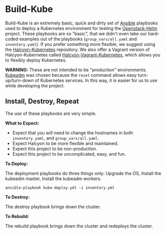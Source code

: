 # Build-Kube

Build-Kube is an extremely basic, quick and dirty set of [Ansible](http://docs.ansible.com/) playbooks used to deploy a Kubernetes environment for testing the [Openstack-Helm](https://github.com/att-comdev/openstack-helm) project. These playbooks are so "basic", that we didn't even take our hard-coded examples out of the playbooks (`group_vars/all.yaml` and `inventory.yaml`). If you prefer something more flexible, we suggest using the [Halcyon-Kubernetes](https://github.com/att-comdev/halcyon-kubernetes) repository. We also offer a Vagrant version of Halcyon-Kubernetes called [Halcyon-Vagrant-Kubernetes](https://github.com/att-comdev/halcyon-vagrant-kubernetes), which allows you to flexibly deploy Kubernetes.

**WARNING:** These are not intended to be "production" environments. [Kubeadm](https://kubernetes.io/docs/getting-started-guides/kubeadm/) was chosen because the `reset` command allows easy turn-up/turn-down of Kubernetes services. In this way, it is easier for us to use while developing the project.

## Install, Destroy,  Repeat

The use of these playbooks are very simple.

**What to Expect:**

* Expect that you will need to change the hostnames in both `inventory.yaml`, and `group_vars/all.yaml`.
* Expect Halcyon to be more flexible and maintained.
* Expect this project to be non-production.
* Expect this project to be uncomplicated, easy, and fun.

**To Deploy:**

The deployment playbooks do three things only: Upgrade the OS, Install the kubeadm master, Install the kubeadm workers.

```
ansible-playbook kube-deploy.yml -i inventory.yml
```

**To Destroy:**

The destroy playbook brings down the cluster.

**To Rebuild:**

The rebuild playbook brings down the cluster and redeploys the cluster.
